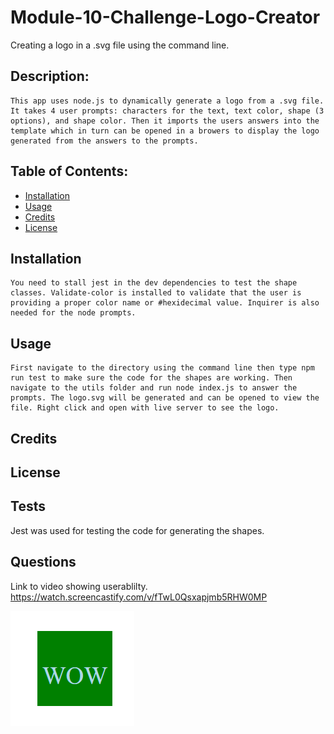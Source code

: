 # Module-10-Challenge-Logo-Creator
Creating a logo in a .svg file using the command line. 

## Description:
    This app uses node.js to dynamically generate a logo from a .svg file. It takes 4 user prompts: characters for the text, text color, shape (3 options), and shape color. Then it imports the users answers into the template which in turn can be opened in a browers to display the logo generated from the answers to the prompts. 

## Table of Contents:
* [Installation](#installation)
* [Usage](#usage)
* [Credits](#credits)
* [License](#license)

## Installation
    You need to stall jest in the dev dependencies to test the shape classes. Validate-color is installed to validate that the user is providing a proper color name or #hexidecimal value. Inquirer is also needed for the node prompts.  

## Usage
    First navigate to the directory using the command line then type npm run test to make sure the code for the shapes are working. Then navigate to the utils folder and run node index.js to answer the prompts. The logo.svg will be generated and can be opened to view the file. Right click and open with live server to see the logo. 

## Credits
    

## License  

## Tests
Jest was used for testing the code for generating the shapes. 

## Questions

  

  Link to video showing userablilty. 
 https://watch.screencastify.com/v/fTwL0Qsxapjmb5RHW0MP
 
 
 
 ![Logo example](image.png)
 
